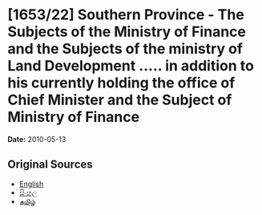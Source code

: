 # [1653/22] Southern Province - The Subjects of the Ministry of Finance and the Subjects of the ministry of Land Development ..... in addition to his currently holding the office of Chief Minister and the Subject of Ministry of Finance

**Date:** 2010-05-13

## Original Sources

- [English](https://documents.gov.lk/view/extra-gazettes/2010/5/1653-22_E.pdf)
- [සිංහල](https://documents.gov.lk/view/extra-gazettes/2010/5/1653-22_S.pdf)
- [தமிழ்](https://documents.gov.lk/view/extra-gazettes/2010/5/1653-22_T.pdf)
